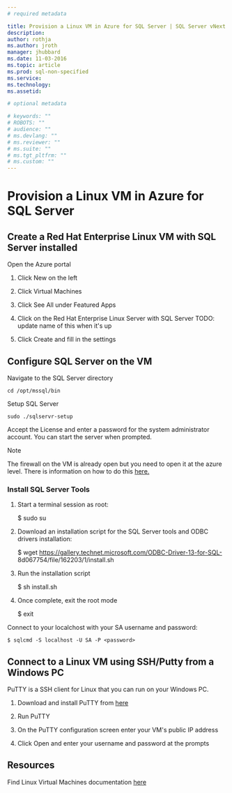 ```yaml
---
# required metadata

title: Provision a Linux VM in Azure for SQL Server | SQL Server vNext CTP1
description: 
author: rothja 
ms.author: jroth 
manager: jhubbard
ms.date: 11-03-2016
ms.topic: article
ms.prod: sql-non-specified
ms.service: 
ms.technology: 
ms.assetid: 

# optional metadata

# keywords: ""
# ROBOTS: ""
# audience: ""
# ms.devlang: ""
# ms.reviewer: ""
# ms.suite: ""
# ms.tgt_pltfrm: ""
# ms.custom: ""
---
```

# Provision a Linux VM in Azure for SQL Server

## Create a Red Hat Enterprise Linux VM with SQL Server installed

Open the Azure portal

1. Click New on the left

2. Click Virtual Machines

3. Click See All under Featured Apps

4. Click on the Red Hat Enterprise Linux Server with SQL Server
TODO: update name of this when it's up

5. Click Create and fill in the settings

## Configure SQL Server on the VM

Navigate to the SQL Server directory

    cd /opt/mssql/bin

Setup SQL Server

    sudo ./sqlservr-setup 

Accept the License and enter a password for the system administrator account. You can start the server when prompted.

> [!NOTE]
> The firewall on the VM is already open but you need to open it at the azure level. 
There is information on how to do this [here.](https://azure.microsoft.com/en-us/documentation/articles/virtual-machines-windows-nsg-quickstart-portal/)


### Install SQL Server Tools 

1. Start a terminal session as root: 

    $ sudo su

2. Download an installation script for the SQL Server tools and ODBC drivers installation:

    $ wget https://gallery.technet.microsoft.com/ODBC-Driver-13-for-SQL- 8d067754/file/162203/1/install.sh

3. Run the installation script

    $ sh install.sh

4. Once complete, exit the root mode

    $ exit
    
Connect to your localchost with your SA username and password:

    $ sqlcmd -S localhost -U SA -P <password>

## Connect to a Linux VM using SSH/Putty from a Windows PC

PuTTY is a SSH client for Linux that you can run on your Windows PC.

1. Download and install PuTTY from [here](http://www.chiark.greenend.org.uk/~sgtatham/putty/download.html)

2. Run PuTTY

3. On the PuTTY configuration screen enter your VM's public IP address

4. Click Open and enter your username and password at the prompts

## Resources
Find Linux Virtual Machines documentation [here](https://azure.microsoft.com/en-us/documentation/services/virtual-machines/linux/)
